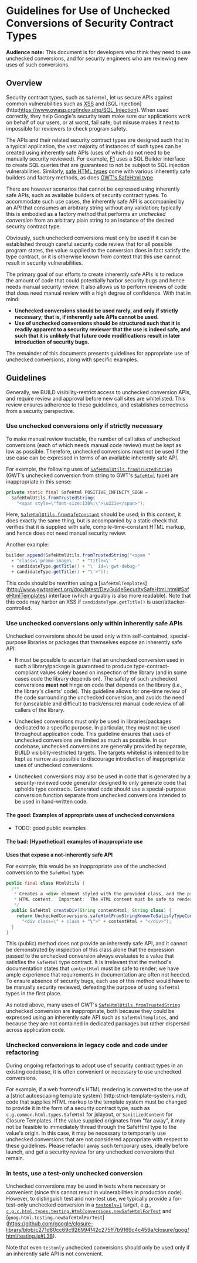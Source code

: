 # Guidelines for Use of Unchecked Conversions of Security Contract Types


**Audience note:** This document is for developers who think they need to use
unchecked conversions, and for security engineers who are reviewing new uses of
such conversions.


## Overview
Security contract types, such as `SafeHtml`, let us secure APIs against common
vulnerabilities such as [XSS](http://www.google.com/about/appsecurity/learning/xss/) and [SQL injection]
(http:https://www.owasp.org/index.php/SQL_Injection). When used correctly, they help Google's security
team make sure our applications work on behalf of our users, or at worst, fail
safe; but misuse makes it next to impossible for reviewers to check program
safety.

The APIs and their related security contract types are designed such that in a
typical application, the vast majority of instances of such types can be
created using inherently safe APIs (uses of which do not need to be manually
security reviewed). For example,
[F1][F1] uses a SQL Builder interface
to create SQL queries that are guaranteed to
not be subject to SQL injection vulnerabilities. Similarly,
[safe HTML types](safehtml-types.md)
come with various inherently safe builders and factory methods, as does
[GWT's SafeHtml type](http:http://www.gwtproject.org/doc/latest/DevGuideSecuritySafeHtml.html).

There are however scenarios that cannot be expressed using inherently safe
APIs, such as available builders of security contract types. To accommodate
such use cases, the inherently safe API is accompanied by an API that consumes
an arbitrary string without any validation; typically this is embodied as a
factory method that performs an *unchecked conversion* from an arbitrary plain
string to an instance of the desired security contract type.

Obviously, such unchecked conversions must only be used if it can be
established through careful security code review that for all possible program
states, the value supplied to the conversion does in fact satisfy the type
contract, or it is otherwise known from context that this use cannot result in
security vulnerabilities.

The primary goal of our efforts to create inherently safe APIs is to reduce the
amount of code that could potentially harbor security bugs and hence needs
manual security review. It also allows us to perform reviews of code that does
need manual review with a high degree of confidence. With that in mind:

* **Unchecked conversions should be used rarely, and only if strictly necessary;
that is, if inherently safe APIs cannot be used.**
* **Use of unchecked conversions should be structured such that it is readily
apparent to a security reviewer that the use is indeed safe, and such that it
is unlikely that future code modifications result in later introduction of
security bugs.**

The remainder of this documents presents guidelines for appropriate use of
unchecked conversions, along with specific examples.

## Guidelines

Generally, we BUILD visibility-restrict access to unchecked
conversion APIs, and require review and approval before new call sites are
whitelisted. This review ensures adherence to these guidelines, and
establishes correctness from a security perspective.

### Use unchecked conversions only if strictly necessary

To make manual review tractable, the number of call sites of unchecked
conversions (each of which needs manual code review) must be kept as low as
possible.  Therefore, unchecked conversions must not be used if the use case
can be expressed in terms of an available inherently safe API.

For example, the following uses of
[`SafeHtmlUtils.fromTrustedString`][SafeHtmlUtils.fromTrustedString]
(GWT's unchecked conversion from string to GWT's [`SafeHtml`][SafeHtml]
type) are inappropriate in this sense:

```java
private static final SafeHtml POSITIVE_INFINITY_SIGN =
  SafeHtmlUtils.fromTrustedString(
    "<span style=\"font-size:130%;\">\u221e</span>");
```

Here, [`SafeHtmlUtils.fromSafeConstant`][SafeHtmlUtils.fromSafeConstant]
should be used; in this context, it does exactly the same thing, but is
accompanied by a static check that verifies that it is supplied with safe,
compile-time-constant HTML markup, and hence does not need manual security
review.

Another example:

```java
builder.append(SafeHtmlUtils.fromTrustedString("<span "
  + "class=\'promo-image\' " + "title=\' "
  + candidateType.getTitle() + "\' id=\'gwt-debug-"
  + candidateType.getTitle() + "\'>"));
```

This code should be rewritten using a
[`SafeHtmlTemplates`]
(http://www.gwtproject.org/doc/latest/DevGuideSecuritySafeHtml.html#SafeHtmlTemplates)
interface (which arguably is also more readable).  Note that this code may
harbor an XSS if `candidateType.getTitle()` is user/attacker-controlled.

### Use unchecked conversions only within inherently safe APIs

Unchecked conversions should be used only within self-contained,
special-purpose libraries or packages that themselves expose an inherently safe
API:

* It must be possible to ascertain that an unchecked conversion used in such a
library/package is guaranteed to produce type-contract-compliant values solely
based on inspection of the library (and in some cases code the library depends
on). The safety of such unchecked conversions **must not** hinge on code that
depends on the library (i.e., the library's clients' code). This guideline
allows for one-time review of the code surrounding the unchecked
conversion, and avoids the need for (unscalable and difficult to
track/ensure) manual code review of all callers of the library.

* Unchecked conversions must only be used in libraries/packages dedicated to a
specific purpose. In particular, they must not be used throughout application
code. This guideline ensures that uses of unchecked conversions are limited as
much as possible. In our codebase, unchecked conversions are generally provided
by separate, BUILD visibility-restricted targets. The targets whitelist is
intended to be kept as narrow as possible to discourage introduction of
inappropriate uses of unchecked conversions.

* Unchecked conversions may also be used in code that is generated by a
security-reviewed code generator designed to only generate code that upholds
type contracts.  Generated code should use a special-purpose conversion
function separate from unchecked conversions intended to be used in
hand-written code.

#### The good: Examples of appropriate uses of unchecked conversions

* TODO: good public examples

#### The bad: (Hypothetical) examples of inappropriate use

**Uses that expose a not-inherently safe API**

For example, this would be an inappropriate use of the unchecked conversion to
the `SafeHtml` type:

```java
public final class HtmlUtils {
  /**
   * Creates a <div> element styled with the provided class, and the provided
   * HTML content.  Important:  The HTML content must be safe to render.
   */
  public SafeHtml createDiv(String contentHtml, String class) {
    return UncheckedConversions.safeHtmlFromStringKnownToSatisfyTypeContract(
      "<div class=\" + class + "\">" + contentHtml + "</div>");
  }
}
```

This (public) method does not provide an inherently safe API, and it cannot be
demonstrated by inspection of this class alone that the expression passed to
the unchecked conversion always evaluates to a value that satisfies the
`SafeHtml` type contract.  It is irrelevant that the method's
documentation states that `contentHtml` must be safe to render; we
have ample experience that requirements in documentation are often not heeded.
To ensure absence of security bugs, each use of this method would have to be
manually security reviewed, defeating the purpose of using
`SafeHtml` types in the first place.

As noted above, many uses of GWT's
[`SafeHtmlUtils.fromTrustedString`][SafeHtmlUtils.fromTrustedString]
unchecked conversion are inappropriate, both because they could be expressed
using an inherently safe API such as `SafeHtmlTemplates`, and because they are
not contained in dedicated packages but rather dispersed across application
code.

### Unchecked conversions in legacy code and code under refactoring

During ongoing refactorings to adopt use of security contract types in an
existing codebase, it is often convenient or necessary to use unchecked
conversions.

For example, if a web frontend's HTML rendering is converted to the use of a
[strict autoescaping template system]
(http:strict-template-systems.md), code
that supplies HTML markup to the template system must be changed to provide it
in the form of a security contract type, such as
`c.g.common.html.types.SafeHtml` for jslayout, or `SanitizedContent`
for Closure Templates. If the value supplied originates from "far away", it may not be
feasible to immediately thread through the SafeHtml type to the value's origin.
In this case, it may be necessary to temporarily use unchecked conversions that
are not considered appropriate with respect to these guidelines.  Please
refactor away such temporary uses, ideally before launch, and get a security
review for any unchecked conversions that remain.


### In tests, use a test-only unchecked conversion

Unchecked conversions may be used in tests where necessary or convenient (since
this cannot result in vulnerabilities in production code). However, to
distinguish test and non-test use, we typically provide a for-test-only
unchecked conversion in a [`testonly=1`](https://bazel.io/docs/be/common-definitions.html#common.testonly) target,
e.g.,
[`c.g.c.html.types.testing.HtmlConversions.newSafeHtmlForTest`][HtmlConversions.newSafeHtmlForTest]
and [`goog.html.testing.newSafeHtmlForTest`]
(https://github.com/google/closure-library/blob/c271d80cc69c926994f42c275ff7b9169c4c459a/closure/goog/html/testing.js#L38).

Note that even `testonly` unchecked conversions should only be used only if an
inherently safe API is not convenient.


[F1]: http://research.google.com/pubs/pub38125.html

[HtmlConversions.newSafeHtmlForTest]: https://static.javadoc.io/com.google.common.html.types/types/0.0/com/google/common/html/types/testing/HtmlConversions.html#newSafeHtmlForTest
[SafeHtmlUtils.fromTrustedString]: http://static.javadoc.io/com.google.gwt/gwt-user/2.7.0/com/google/gwt/safehtml/shared/SafeHtmlUtils.html#fromTrustedString%28java.lang.String%29
[SafeHtml]: http://static.javadoc.io/com.google.gwt/gwt-user/2.7.0/com/google/gwt/safehtml/shared/SafeHtml.html
[SafeHtmlUtils.fromSafeConstant]: http://static.javadoc.io/com.google.gwt/gwt-user/2.7.0/com/google/gwt/safehtml/shared/SafeHtmlUtils.html#fromSafeConstant%28java.lang.String%29


